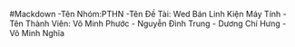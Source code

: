 #Mackdown
-Tên Nhóm:PTHN
-Tên Đề Tài: Wed Bán Linh Kiện Máy Tính
-Tên Thành Viên: Võ Minh Phước - Nguyễn Đình Trung - Dương Chí Hưng - Võ Minh Nghĩa
